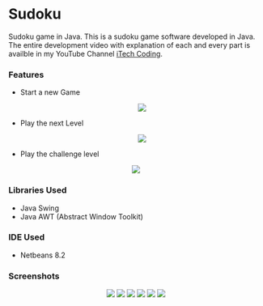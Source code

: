 # Sudoku
Sudoku game in Java.
This is a sudoku game software developed in Java. The entire development video with explanation of each and every part is availble in my YouTube Channel [iTech Coding](https://www.youtube.com/channel/UCVpv5p66RhBuG3HaWtdmDbw).


### Features
* Start a new Game
  <p align="center">
  <img src=https://bestprogrammer.info/iTechCoding/startgame.png>
  </p>
* Play the next Level
  <p align="center">
      <img src=https://bestprogrammer.info/iTechCoding/nextlevel.png>
  </p>
* Play the challenge level
<p align="center">
  <img src=https://bestprogrammer.info/iTechCoding/challenge.png>
  </p>


### Libraries Used
 * Java Swing
 * Java AWT (Abstract Window Toolkit)
 
### IDE Used
 * Netbeans 8.2
### Screenshots
<p align="center">
  <img src=https://bestprogrammer.info/iTechCoding/sc1.png>
  <img src=https://bestprogrammer.info/iTechCoding/sc2.png>
  <img src=https://bestprogrammer.info/iTechCoding/sc3.png>
  <img src=https://bestprogrammer.info/iTechCoding/sc4.png>
  <img src=https://bestprogrammer.info/iTechCoding/sc5.png>
  <img src=https://bestprogrammer.info/iTechCoding/sc7.png>


</p>

